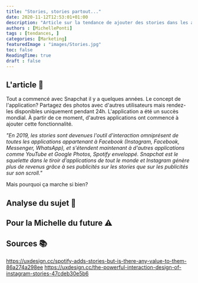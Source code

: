```yaml
---
title: "Stories, stories partout..."
date: 2020-11-12T12:53:01+01:00
description: "Article sur la tendance de ajouter des stories dans les applications"
authors : [MichellePonti]
tags : [tendances, ]
categories: [Marketing]
featuredImage : "images/Stories.jpg"
toc: false
ReadingTime: true
draft : false
---
```


## L'article 📄
Tout a commencé avec Snapchat il y a quelques années. Le concept de l'application? Partagez des photos avec d'autres utilisateurs mais rendez-les disponibles uniquement pendant 24h. L'application a été un succès mondial. À partir de ce moment, d'autres applications ont commencé à ajouter cette fonctionnalité. 

*"En 2019, les stories sont devenues l'outil d'interaction omniprésent de toutes les applications appartenant à Facebook (Instagram, Facebook, Messenger, WhatsApp), et s'étendent maintenant à d'autres applications comme YouTube et Google Photos, Spotify enveloppé. Snapchat est le squelette dans le tiroir d'applications de tout le monde et Instagram génère plus de revenus grâce à ses publicités sur les stories que sur les publicités sur son scroll."*

Mais pourquoi ça marche si bien?


## Analyse du sujet 🔎

## Pour la Michelle du future ⚠️

## Sources 📚
https://uxdesign.cc/spotify-adds-stories-but-is-there-any-value-to-them-86a274a298ee
https://uxdesign.cc/the-powerful-interaction-design-of-instagram-stories-47cdeb30e5b6

